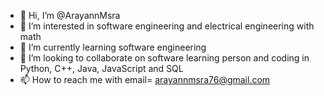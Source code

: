 - 👋 Hi, I’m @ArayannMsra
- 👀 I’m interested in software engineering and electrical engineering with math
- 🌱 I’m currently learning software engineering
- 💞️ I’m looking to collaborate on software learning person and coding in Python, C++, Java, JavaScript and SQL
- 📫 How to reach me with email= arayannmsra76@gmail.com

<!---
ArayannMsra/ArayannMsra is a ✨ special ✨ repository because its `README.md` (this file) appears on your GitHub profile.
You can click the Preview link to take a look at your changes.
--->
